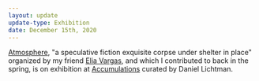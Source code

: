```yaml
---
layout: update
update-type: Exhibition
date: December 15th, 2020
---
```


<a href="https://drive.google.com/file/d/1t1ShbmPK6W3cdEQv6jYK2JHF3KCY8ywH/view?usp=sharing" title="Atmosphere PDF link">Atmosphere</a>, "a speculative fiction exquisite corpse under shelter in place" organized by my friend <a href="http://www.eliavargas.com/writing" title="Elia Vargas' personal site">Elia Vargas</a>, and which I contributed to back in the spring, is on exhibition at <a href="https://accumulations.online/atmosphere.html" title="Accumulations" alt="Accumulations exhibition link">Accumulations</a> curated by Daniel Lichtman.
